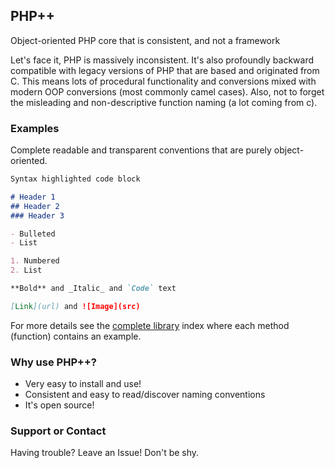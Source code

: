 ## PHP++

Object-oriented PHP core that is consistent, and not a framework

Let's face it, PHP is massively inconsistent. It's also profoundly backward compatible with legacy versions of PHP that are based and originated from C. This means lots of procedural functionality and conversions mixed with modern OOP conversions (most commonly camel cases). Also, not to forget the misleading and non-descriptive function naming (a lot coming from c).

### Examples

Complete readable and transparent conventions that are purely object-oriented.

```markdown
Syntax highlighted code block

# Header 1
## Header 2
### Header 3

- Bulleted
- List

1. Numbered
2. List

**Bold** and _Italic_ and `Code` text

[Link](url) and ![Image](src)
```

For more details see the [complete library](dsada) index where each method (function) contains an example.

### Why use PHP++?

* Very easy to install and use!
* Consistent and easy to read/discover naming conventions
* It's open source!

### Support or Contact

Having trouble? Leave an Issue! Don't be shy.
